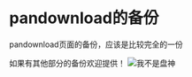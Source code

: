 # pandownload的备份
pandownload页面的备份，应该是比较完全的一份

如果有其他部分的备份欢迎提供！
![我不是盘神](https://i.loli.net/2020/04/16/A57NpnwkXxMW1Gj.png)
